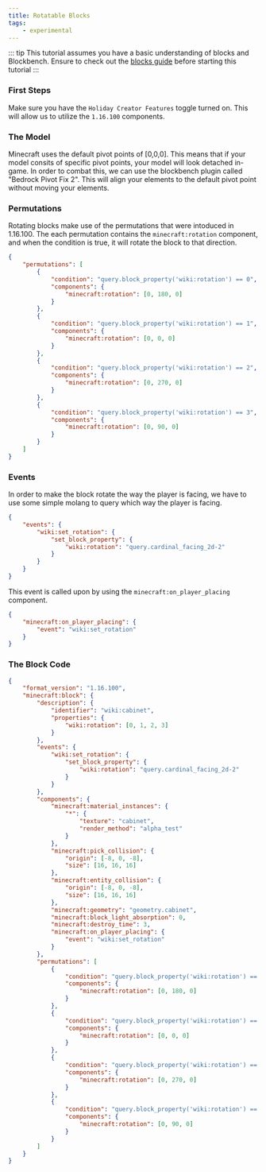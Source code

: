 ```yaml
---
title: Rotatable Blocks
tags:
    - experimental
---
```


::: tip
This tutorial assumes you have a basic understanding of blocks and Blockbench.
Ensure to check out the [blocks guide](/blocks/blocks-intro) before starting this tutorial
:::

### First Steps
Make sure you have the `Holiday Creator Features` toggle turned on. This will allow us to utilize the `1.16.100` components.

### The Model

Minecraft uses the default pivot points of [0,0,0]. This means that if your model consits of specific pivot points, your model will look detached in-game. In order to combat this, we can use the blockbench plugin called "Bedrock Pivot Fix 2". This will align your elements to the default pivot point without moving your elements.

### Permutations

Rotating blocks make use of the permutations that were intoduced in 1.16.100. The each permutation contains the `minecraft:rotation` component, and when the condition is true, it will rotate the block to that direction.

```json
{
    "permutations": [
        {
            "condition": "query.block_property('wiki:rotation') == 0",
            "components": {
                "minecraft:rotation": [0, 180, 0]
            }
        },
        {
            "condition": "query.block_property('wiki:rotation') == 1",
            "components": {
                "minecraft:rotation": [0, 0, 0]
            }
        },
        {
            "condition": "query.block_property('wiki:rotation') == 2",
            "components": {
                "minecraft:rotation": [0, 270, 0]
            }
        },
        {
            "condition": "query.block_property('wiki:rotation') == 3",
            "components": {
                "minecraft:rotation": [0, 90, 0]
            }
        }
    ]
}
```

### Events

In order to make the block rotate the way the player is facing, we have to use some simple molang to query which way the player is facing.

```json
{
    "events": {
        "wiki:set_rotation": {
            "set_block_property": {
                "wiki:rotation": "query.cardinal_facing_2d-2"
            }
        }
    }
}
```

This event is called upon by using the `minecraft:on_player_placing` component.

```json
{
    "minecraft:on_player_placing": {
        "event": "wiki:set_rotation"
    }
}
```

### The Block Code

```json
{
    "format_version": "1.16.100",
    "minecraft:block": {
        "description": {
            "identifier": "wiki:cabinet",
            "properties": {
                "wiki:rotation": [0, 1, 2, 3]
            }
        },
        "events": {
            "wiki:set_rotation": {
                "set_block_property": {
                    "wiki:rotation": "query.cardinal_facing_2d-2"
                }
            }
        },
        "components": {
            "minecraft:material_instances": {
                "*": {
                    "texture": "cabinet",
                    "render_method": "alpha_test"
                }
            },
            "minecraft:pick_collision": {
                "origin": [-8, 0, -8],
                "size": [16, 16, 16]
            },
            "minecraft:entity_collision": {
                "origin": [-8, 0, -8],
                "size": [16, 16, 16]
            },
            "minecraft:geometry": "geometry.cabinet",
            "minecraft:block_light_absorption": 0,
            "minecraft:destroy_time": 3,
            "minecraft:on_player_placing": {
                "event": "wiki:set_rotation"
            }
        },
        "permutations": [
            {
                "condition": "query.block_property('wiki:rotation') == 0",
                "components": {
                    "minecraft:rotation": [0, 180, 0]
                }
            },
            {
                "condition": "query.block_property('wiki:rotation') == 1",
                "components": {
                    "minecraft:rotation": [0, 0, 0]
                }
            },
            {
                "condition": "query.block_property('wiki:rotation') == 2",
                "components": {
                    "minecraft:rotation": [0, 270, 0]
                }
            },
            {
                "condition": "query.block_property('wiki:rotation') == 3",
                "components": {
                    "minecraft:rotation": [0, 90, 0]
                }
            }
        ]
    }
}
```

